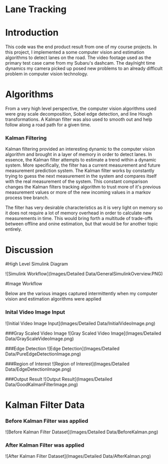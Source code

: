 # Lane Tracking

# Introduction

This code was the end product result from one of my course projects. In this project, I implemented a some computer vision and estimation algorithms to detect lanes on the road. The video footage used as the primary test case came from my Subaru's dashcam. The day/night time dynamics my camera picked up posed new problems to an already difficult problem in computer vision technology.   

# Algorithms

From a very high level perspective, the computer vision algorithms used were gray scale decomposition, Sobel edge detection, and line Hough transformations. A Kalman filter was also used to smooth out and help follow along a road path for a given time. 

### Kalman Filtering

Kalman filtering provided an interesting dynamic to the computer vision algorithm and brought in a layer of memory in order to detect lanes. In essence, the Kalman filter attempts to estimate a trend within a dynamic system. More specifically, the filter has a current measurement and future measurement prediction system. The Kalman filter works by constantly trying to guess the next measurement in the system and compares itself with the real measurement of the system. This constant comparison changes the Kalman filters tracking algorithm to trust more of it's previous measurement values or more of the new incoming values in a markov process tree branch.

The filter has very desirable characteristics as it is very light on memory so it does not require a lot of memory overhead in order to calculate new measurements in time. This would bring forth a multitude of trade-offs between offline and onine estimation, but that would be for another topic entirely.  

# Discussion

#High Level Simulink Diagram

![Simulink Workflow](Images/Detailed Data/GeneralSimulinkOverview.PNG)

#Image Workflow

Below are the various images captured intermittently when my computer vision and estimation algorithms were applied

### Inital Video Image Input
![Initial Video Image Input](Images/Detailed Data/InitialVideoImage.png)

###Gray Scaled Video Image
![Gray Scaled Video Image](Images/Detailed Data/GrayScaleVideoImage.png)

###Edge Detection
![Edge Detection](Images/Detailed Data/PureEdgeDetectionImage.png)

###Region of Interest
![Region of Interest](Images/Detailed Data/EdgeDetectionImage.png)

###Output Result
![Output Result](Images/Detailed Data/GoodKalmanFilterImage.png)

# Kalman Filter Data

### Before Kalman Filter was applied
![Before Kalman Filter Dataset](Images/Detailed Data/BeforeKalman.png)

### After Kalman Filter was applied
![After Kalman Filter Dataset](Images/Detailed Data/AfterKalman.png)
